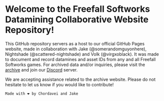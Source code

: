 # Welcome to the **Freefall Softworks Datamining Collaborative Website Repository!**

This GitHub repository servers as a host to our official GitHub Pages website, made in collaboration with Jake (@somerandomguyonhere), Nightshade (@scattered-nightshade) and Volk (@virgxoblack). It was made to document and record datamines and asset IDs from any and all Freefall Softworks games. For archived data and/or inquiries, please visit the [archive](https://fsdmc.us.to/archive) and join our [Discord](https://fsdmc.us.to/discord) server.

We are accepting assistance related to the archive website. Please do not hesitate to let us know if you would like to contribute!

`Made with ❤️ by Chordavei and Jake`
